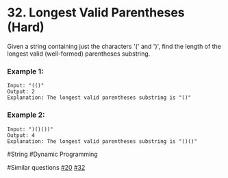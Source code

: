 # 32. Longest Valid Parentheses (Hard)

Given a string containing just the characters '(' and ')', find the length of the longest valid (well-formed) parentheses substring.

### Example 1:
```
Input: "(()"
Output: 2
Explanation: The longest valid parentheses substring is "()"
```

### Example 2:
```
Input: ")()())"
Output: 4
Explanation: The longest valid parentheses substring is "()()"
```

#String #Dynamic Programming

#Similar questions [#20](../p020e/README.md) [#32](../p032h/README.md)
